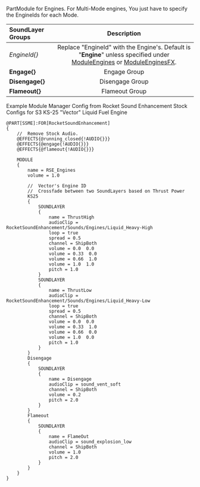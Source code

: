 PartModule for Engines. For Multi-Mode engines, You just have to specify the EngineIds for each Mode.

| SoundLayer Groups | Description | 
| :------------- | :----------: |
| *EngineId{}* | Replace "EngineId" with the Engine's. Default is "**Engine**" unless specified under [ModuleEngines](https://wiki.kerbalspaceprogram.com/wiki/Module#ModuleEngines) or [ModuleEnginesFX](https://wiki.kerbalspaceprogram.com/wiki/Module#ModuleEnginesFX). |
| **Engage{}** | Engage Group |
| **Disengage{}** | Disengage Group |
| **Flameout{}** | Flameout Group |

Example Module Manager Config from Rocket Sound Enhancement Stock Configs for S3 KS-25 "Vector" Liquid Fuel Engine

	@PART[SSME]:FOR[RocketSoundEnhancement]
	{
		//	Remove Stock Audio.
		@EFFECTS{@running_closed{!AUDIO{}}}
		@EFFECTS{@engage{!AUDIO{}}}
		@EFFECTS{@flameout{!AUDIO{}}}
		
		MODULE
		{
			name = RSE_Engines
			volume = 1.0
			
			//	Vector's Engine ID
			//	Crossfade between two SoundLayers based on Thrust Power
			KS25
			{
				SOUNDLAYER
				{
					name = ThrustHigh
					audioClip = RocketSoundEnhancement/Sounds/Engines/Liquid_Heavy-High
					loop = true
					spread = 0.5
					channel = ShipBoth
					volume = 0.0  0.0
					volume = 0.33  0.0
					volume = 0.66  1.0
					volume = 1.0  1.0
					pitch = 1.0
				}
				SOUNDLAYER
				{
					name = ThrustLow
					audioClip = RocketSoundEnhancement/Sounds/Engines/Liquid_Heavy-Low
					loop = true
					spread = 0.5
					channel = ShipBoth
					volume = 0.0  0.0
					volume = 0.33  1.0
					volume = 0.66  0.0
					volume = 1.0  0.0
					pitch = 1.0
				}
			}
			Disengage
			{
				SOUNDLAYER
				{
					name = Disengage
					audioClip = sound_vent_soft
					channel = ShipBoth
					volume = 0.2
					pitch = 2.0
				}
			}
			Flameout
			{
				SOUNDLAYER
				{
					name = FlameOut
					audioClip = sound_explosion_low
					channel = ShipBoth
					volume = 1.0
					pitch = 2.0
				}
			}
		}
	}